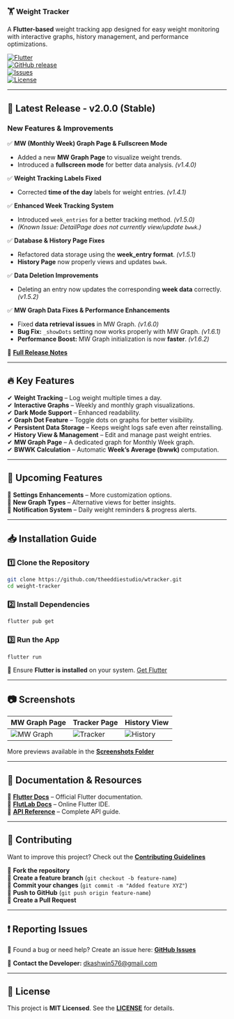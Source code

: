 ### 🏋️ **Weight Tracker**  

A **Flutter-based** weight tracking app designed for easy weight monitoring with interactive graphs, history management, and performance optimizations.

[![Flutter](https://img.shields.io/badge/Flutter-v3.16-blue?logo=flutter)](https://flutter.dev)  
[![GitHub release](https://img.shields.io/github/v/release/theeddiestudio/wtracker?include_prereleases)](https://github.com/theeddiestudio/wtracker/releases)  
[![Issues](https://img.shields.io/github/issues/theeddiestudio/wtracker)](https://github.com/theeddiestudio/wtracker/issues)  
[![License](https://img.shields.io/github/license/theeddiestudio/wtracker)](https://github.com/theeddiestudio/wtracker/blob/main/LICENSE)  

---

## 📢 **Latest Release - v2.0.0 (Stable)**  

### **New Features & Improvements**  

✅ **MW (Monthly Week) Graph Page & Fullscreen Mode**  
- Added a new **MW Graph Page** to visualize weight trends.  
- Introduced a **fullscreen mode** for better data analysis. *(v1.4.0)*  

✅ **Weight Tracking Labels Fixed**  
- Corrected **time of the day** labels for weight entries. *(v1.4.1)*  

✅ **Enhanced Week Tracking System**  
- Introduced `week_entries` for a better tracking method. *(v1.5.0)*  
- *(Known Issue: DetailPage does not currently view/update `bwwk`.)*  

✅ **Database & History Page Fixes**  
- Refactored data storage using the **week_entry format**. *(v1.5.1)*  
- **History Page** now properly views and updates `bwwk`.  

✅ **Data Deletion Improvements**  
- Deleting an entry now updates the corresponding **week data** correctly. *(v1.5.2)*  

✅ **MW Graph Data Fixes & Performance Enhancements**  
- Fixed **data retrieval issues** in MW Graph. *(v1.6.0)*  
- **Bug Fix:** `_showDots` setting now works properly with MW Graph. *(v1.6.1)*  
- **Performance Boost:** MW Graph initialization is now **faster**. *(v1.6.2)*  

📌 **[Full Release Notes](https://github.com/theeddiestudio/wtracker/releases)**  

---

## 🔥 **Key Features**  

✔ **Weight Tracking** – Log weight multiple times a day.  
✔ **Interactive Graphs** – Weekly and monthly graph visualizations.  
✔ **Dark Mode Support** – Enhanced readability.  
✔ **Graph Dot Feature** – Toggle dots on graphs for better visibility.  
✔ **Persistent Data Storage** – Keeps weight logs safe even after reinstalling.  
✔ **History View & Management** – Edit and manage past weight entries.  
✔ **MW Graph Page** – A dedicated graph for Monthly Week graph.  
✔ **BWWK Calculation** – Automatic **Week’s Average (bwwk)** computation.  

---

## 🚀 **Upcoming Features**  

🔹 **Settings Enhancements** – More customization options.  
🔹 **New Graph Types** – Alternative views for better insights.  
🔹 **Notification System** – Daily weight reminders & progress alerts.  

---

## 📥 **Installation Guide**  

### **1️⃣ Clone the Repository**  
```sh
git clone https://github.com/theeddiestudio/wtracker.git
cd weight-tracker
```

### **2️⃣ Install Dependencies**  
```sh
flutter pub get
```

### **3️⃣ Run the App**  
```sh
flutter run
```

🔹 Ensure **Flutter is installed** on your system. [Get Flutter](https://flutter.dev/docs/get-started/install)  

---

## 📷 **Screenshots**  

| MW Graph Page | Tracker Page | History View |
|--------------|-------------|--------------|
| ![MW Graph](https://via.placeholder.com/250) | ![Tracker](https://via.placeholder.com/250) | ![History](https://via.placeholder.com/250) |

More previews available in the **[Screenshots Folder](https://github.com/theeddiestudio/wtracker/screenshots)**  

---

## 📖 **Documentation & Resources**  

🔹 **[Flutter Docs](https://flutter.dev/docs)** – Official Flutter documentation.  
🔹 **[FlutLab Docs](https://flutlab.io/docs)** – Online Flutter IDE.  
🔹 **[API Reference](https://flutter.dev/docs/reference/api)** – Complete API guide.  

---

## 🤝 **Contributing**  

Want to improve this project? Check out the **[Contributing Guidelines](https://github.com/your-repo-name/CONTRIBUTING.md)**  

🔹 **Fork the repository**  
🔹 **Create a feature branch** (`git checkout -b feature-name`)  
🔹 **Commit your changes** (`git commit -m "Added feature XYZ"`)  
🔹 **Push to GitHub** (`git push origin feature-name`)  
🔹 **Create a Pull Request**  

---

## ❗ **Reporting Issues**  

🚀 Found a bug or need help? Create an issue here: **[GitHub Issues](https://github.com/theeddiestudio/wtracker/issues)**  

📧 **Contact the Developer:** [dkashwin576@gmail.com](mailto:dkashwin576@gmail.com)  

---

## 📜 **License**  

This project is **MIT Licensed**. See the **[LICENSE](https://github.com/theeddiestudio/wtracker/blob/main/LICENSE)** for details.  

